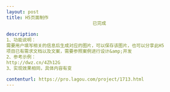 ```yaml
---                
layout: post       
title: H5页面制作
                                已完成
           
description: 
1、功能说明：
需要用户填写相关的信息后生成对应的图片，可以保存该图片，也可以分享此H5
项目已有需求文档以及文案，需要参照案例进行设计&amp;开发
2、参考示例：
http://dwz.cn/4Zh12G
3、实现效果相同，具体内容有变
     
contenturl: https://pro.lagou.com/project/1713.html      
---                 
```

